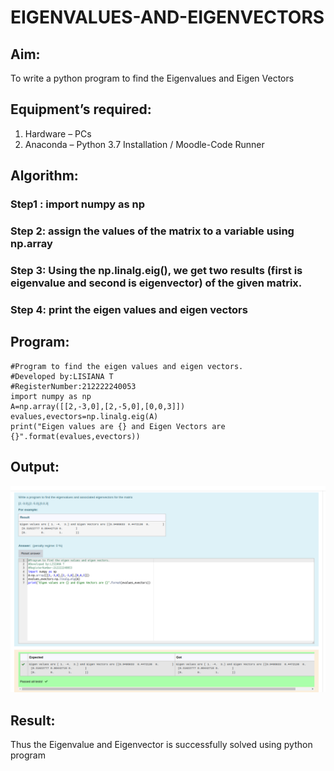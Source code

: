 # EIGENVALUES-AND-EIGENVECTORS
## Aim:
To write a python program to find the Eigenvalues and Eigen Vectors
## Equipment’s required:
1. 	Hardware – PCs
2. 	Anaconda – Python 3.7 Installation / Moodle-Code Runner
## Algorithm:
### Step1 : import numpy as np
### Step 2: assign the values of the matrix to a variable using np.array
### Step 3: Using the np.linalg.eig(),  we get two results (first is eigenvalue and second is eigenvector) of the given matrix.
### Step 4: print the eigen values and eigen vectors

## Program:
```
#Program to find the eigen values and eigen vectors.
#Developed by:LISIANA T
#RegisterNumber:212222240053
import numpy as np
A=np.array([[2,-3,0],[2,-5,0],[0,0,3]])
evalues,evectors=np.linalg.eig(A)
print("Eigen values are {} and Eigen Vectors are {}".format(evalues,evectors))
```
## Output:

![EIGENVALUES-AND-EIGENVECTORS](evalue.png)
## Result:
Thus the Eigenvalue and Eigenvector is successfully solved using python program

